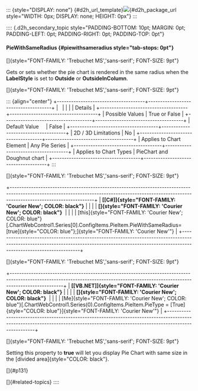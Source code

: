 ::: {style="DISPLAY: none"}
[](ms-xhelp:///?Id=d2h_url_template){#d2h_url_template}![](!package_url!){#d2h_package_url style="WIDTH: 0px; DISPLAY: none; HEIGHT: 0px"}
:::

:::: {.d2h_secondary_topic style="PADDING-BOTTOM: 10pt; MARGIN: 0pt; PADDING-LEFT: 0pt; PADDING-RIGHT: 0pt; PADDING-TOP: 0pt"}
#### PieWithSameRadius {#piewithsameradius style="tab-stops: 0pt"}

[]{style="FONT-FAMILY: 'Trebuchet MS','sans-serif'; FONT-SIZE: 9pt"} 

Gets or sets whether the pie chart is rendered in the same radius when the **LabelStyle** is set to **Outside** or **OutsideInColumn**.

[]{style="FONT-FAMILY: 'Trebuchet MS','sans-serif'; FONT-SIZE: 9pt"} 

::: {align="center"}
+-------------------------------------+-------------------------------------+
|                                                                           |
|                                                                           |
| Details                                                                   |
+-------------------------------------+-------------------------------------+
| Possible Values                     | True or False                       |
+-------------------------------------+-------------------------------------+
| Default Value                       | False                               |
+-------------------------------------+-------------------------------------+
| 2D / 3D Limitations                 | No                                  |
+-------------------------------------+-------------------------------------+
| Applies to Chart Element            | Any Pie Series                      |
+-------------------------------------+-------------------------------------+
| Applies to Chart Types              | PieChart and Doughnut chart         |
+-------------------------------------+-------------------------------------+
:::

[]{style="FONT-FAMILY: 'Trebuchet MS','sans-serif'; FONT-SIZE: 9pt"} 

+-----------------------------------------------------------------------------------------------------------------------------------------------------------------------------------------------+
| **[\[C#\]]{style="FONT-FAMILY: 'Courier New'; COLOR: black"}**                                                                                                                                |
|                                                                                                                                                                                               |
| **[]{style="FONT-FAMILY: 'Courier New'; COLOR: black"}**                                                                                                                                      |
|                                                                                                                                                                                               |
| [this]{style="FONT-FAMILY: 'Courier New'; COLOR: blue"}[.ChartWebControl1.Series\[0\].ConfigItems.PieItem.PieWithSameRadius=[true]{style="COLOR: blue"};]{style="FONT-FAMILY: 'Courier New'"} |
+-----------------------------------------------------------------------------------------------------------------------------------------------------------------------------------------------+

[]{style="FONT-FAMILY: 'Trebuchet MS','sans-serif'; FONT-SIZE: 9pt"} 

+----------------------------------------------------------------------------------------------------------------------------------------------------------------------------------+
| **[\[VB.NET\]]{style="FONT-FAMILY: 'Courier New'; COLOR: black"}**                                                                                                               |
|                                                                                                                                                                                  |
| **[]{style="FONT-FAMILY: 'Courier New'; COLOR: black"}**                                                                                                                         |
|                                                                                                                                                                                  |
| [Me]{style="FONT-FAMILY: 'Courier New'; COLOR: blue"}[.ChartWebControl1.Series(0).ConfigItems.PieItem.PieType = [True]{style="COLOR: blue"}]{style="FONT-FAMILY: 'Courier New'"} |
+----------------------------------------------------------------------------------------------------------------------------------------------------------------------------------+

[]{style="FONT-FAMILY: 'Trebuchet MS','sans-serif'; FONT-SIZE: 9pt"} 

Setting this property to **true** will let you display Pie Chart with same size in the [divided area]{style="COLOR: black"}.

[]{#p131} 

[]{#related-topics}
::::

